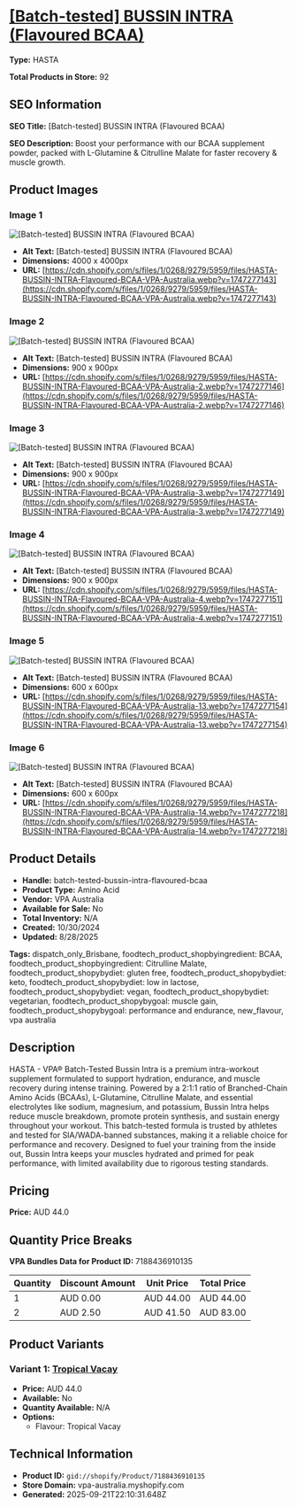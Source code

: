 # [[Batch-tested] BUSSIN INTRA (Flavoured BCAA)](https://vpa-australia.myshopify.com/products/batch-tested-bussin-intra-flavoured-bcaa)

**Type:** HASTA

**Total Products in Store:** 92

## SEO Information

**SEO Title:** [Batch-tested] BUSSIN INTRA (Flavoured BCAA)

**SEO Description:** Boost your performance with our BCAA supplement powder, packed with L-Glutamine & Citrulline Malate for faster recovery & muscle growth.

## Product Images

### Image 1
![[Batch-tested] BUSSIN INTRA (Flavoured BCAA)](https://cdn.shopify.com/s/files/1/0268/9279/5959/files/HASTA-BUSSIN-INTRA-Flavoured-BCAA-VPA-Australia.webp?v=1747277143)

- **Alt Text:** [Batch-tested] BUSSIN INTRA (Flavoured BCAA)
- **Dimensions:** 4000 x 4000px
- **URL:** [https://cdn.shopify.com/s/files/1/0268/9279/5959/files/HASTA-BUSSIN-INTRA-Flavoured-BCAA-VPA-Australia.webp?v=1747277143](https://cdn.shopify.com/s/files/1/0268/9279/5959/files/HASTA-BUSSIN-INTRA-Flavoured-BCAA-VPA-Australia.webp?v=1747277143)

### Image 2
![[Batch-tested] BUSSIN INTRA (Flavoured BCAA)](https://cdn.shopify.com/s/files/1/0268/9279/5959/files/HASTA-BUSSIN-INTRA-Flavoured-BCAA-VPA-Australia-2.webp?v=1747277146)

- **Alt Text:** [Batch-tested] BUSSIN INTRA (Flavoured BCAA)
- **Dimensions:** 900 x 900px
- **URL:** [https://cdn.shopify.com/s/files/1/0268/9279/5959/files/HASTA-BUSSIN-INTRA-Flavoured-BCAA-VPA-Australia-2.webp?v=1747277146](https://cdn.shopify.com/s/files/1/0268/9279/5959/files/HASTA-BUSSIN-INTRA-Flavoured-BCAA-VPA-Australia-2.webp?v=1747277146)

### Image 3
![[Batch-tested] BUSSIN INTRA (Flavoured BCAA)](https://cdn.shopify.com/s/files/1/0268/9279/5959/files/HASTA-BUSSIN-INTRA-Flavoured-BCAA-VPA-Australia-3.webp?v=1747277149)

- **Alt Text:** [Batch-tested] BUSSIN INTRA (Flavoured BCAA)
- **Dimensions:** 900 x 900px
- **URL:** [https://cdn.shopify.com/s/files/1/0268/9279/5959/files/HASTA-BUSSIN-INTRA-Flavoured-BCAA-VPA-Australia-3.webp?v=1747277149](https://cdn.shopify.com/s/files/1/0268/9279/5959/files/HASTA-BUSSIN-INTRA-Flavoured-BCAA-VPA-Australia-3.webp?v=1747277149)

### Image 4
![[Batch-tested] BUSSIN INTRA (Flavoured BCAA)](https://cdn.shopify.com/s/files/1/0268/9279/5959/files/HASTA-BUSSIN-INTRA-Flavoured-BCAA-VPA-Australia-4.webp?v=1747277151)

- **Alt Text:** [Batch-tested] BUSSIN INTRA (Flavoured BCAA)
- **Dimensions:** 900 x 900px
- **URL:** [https://cdn.shopify.com/s/files/1/0268/9279/5959/files/HASTA-BUSSIN-INTRA-Flavoured-BCAA-VPA-Australia-4.webp?v=1747277151](https://cdn.shopify.com/s/files/1/0268/9279/5959/files/HASTA-BUSSIN-INTRA-Flavoured-BCAA-VPA-Australia-4.webp?v=1747277151)

### Image 5
![[Batch-tested] BUSSIN INTRA (Flavoured BCAA)](https://cdn.shopify.com/s/files/1/0268/9279/5959/files/HASTA-BUSSIN-INTRA-Flavoured-BCAA-VPA-Australia-13.webp?v=1747277154)

- **Alt Text:** [Batch-tested] BUSSIN INTRA (Flavoured BCAA)
- **Dimensions:** 600 x 600px
- **URL:** [https://cdn.shopify.com/s/files/1/0268/9279/5959/files/HASTA-BUSSIN-INTRA-Flavoured-BCAA-VPA-Australia-13.webp?v=1747277154](https://cdn.shopify.com/s/files/1/0268/9279/5959/files/HASTA-BUSSIN-INTRA-Flavoured-BCAA-VPA-Australia-13.webp?v=1747277154)

### Image 6
![[Batch-tested] BUSSIN INTRA (Flavoured BCAA)](https://cdn.shopify.com/s/files/1/0268/9279/5959/files/HASTA-BUSSIN-INTRA-Flavoured-BCAA-VPA-Australia-14.webp?v=1747277218)

- **Alt Text:** [Batch-tested] BUSSIN INTRA (Flavoured BCAA)
- **Dimensions:** 600 x 600px
- **URL:** [https://cdn.shopify.com/s/files/1/0268/9279/5959/files/HASTA-BUSSIN-INTRA-Flavoured-BCAA-VPA-Australia-14.webp?v=1747277218](https://cdn.shopify.com/s/files/1/0268/9279/5959/files/HASTA-BUSSIN-INTRA-Flavoured-BCAA-VPA-Australia-14.webp?v=1747277218)

## Product Details

- **Handle:** batch-tested-bussin-intra-flavoured-bcaa
- **Product Type:** Amino Acid
- **Vendor:** VPA Australia
- **Available for Sale:** No
- **Total Inventory:** N/A
- **Created:** 10/30/2024
- **Updated:** 8/28/2025

**Tags:** dispatch_only_Brisbane, foodtech_product_shopbyingredient: BCAA, foodtech_product_shopbyingredient: Citrulline Malate, foodtech_product_shopybydiet: gluten free, foodtech_product_shopybydiet: keto, foodtech_product_shopybydiet: low in lactose, foodtech_product_shopybydiet: vegan, foodtech_product_shopybydiet: vegetarian, foodtech_product_shopybygoal: muscle gain, foodtech_product_shopybygoal: performance and endurance, new_flavour, vpa australia

## Description

HASTA - VPA® Batch-Tested Bussin Intra is a premium intra-workout supplement formulated to support hydration, endurance, and muscle recovery during intense training. Powered by a 2:1:1 ratio of Branched-Chain Amino Acids (BCAAs), L-Glutamine, Citrulline Malate, and essential electrolytes like sodium, magnesium, and potassium, Bussin Intra helps reduce muscle breakdown, promote protein synthesis, and sustain energy throughout your workout. This batch-tested formula is trusted by athletes and tested for SIA/WADA-banned substances, making it a reliable choice for performance and recovery. Designed to fuel your training from the inside out, Bussin Intra keeps your muscles hydrated and primed for peak performance, with limited availability due to rigorous testing standards.

## Pricing

**Price:** AUD 44.0

## Quantity Price Breaks

**VPA Bundles Data for Product ID:** 7188436910135

| Quantity | Discount Amount | Unit Price | Total Price |
|----------|----------------|------------|-------------|
| 1 | AUD 0.00 | AUD 44.00 | AUD 44.00 |
| 2 | AUD 2.50 | AUD 41.50 | AUD 83.00 |

## Product Variants

### Variant 1: [Tropical Vacay](https://vpa-australia.myshopify.com/products/batch-tested-bussin-intra-flavoured-bcaa)

- **Price:** AUD 44.0
- **Available:** No
- **Quantity Available:** N/A
- **Options:**
  - Flavour: Tropical Vacay

## Technical Information

- **Product ID:** `gid://shopify/Product/7188436910135`
- **Store Domain:** vpa-australia.myshopify.com
- **Generated:** 2025-09-21T22:10:31.648Z

